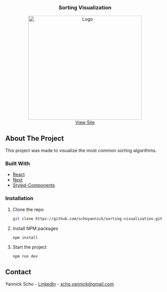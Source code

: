 
<p align="center">
  <h3 align="center">Sorting Visualization</h3>
  <p align="center">
    <a href="https://www.sorting-visualization.yscho.dev" target="_blank">
      <img src="https://www.yscho.dev/sorting-visualization.png" alt="Logo" width="358" height="329">
    </a>
    <br />
    <a href="https://www.sorting-visualization.yscho.dev">View Site</a>
  </p>
</p>


<!-- ABOUT THE PROJECT -->
## About The Project

This project was made to visualize the most common sorting algorithms.

### Built With

* [React](https://reactjs.org/)
* [Next](https://nextjs.org/)
* [Styled-Components](https://styled-components.com/)

### Installation
                                            
1. Clone the repo
   ```sh
   git clone https://github.com/schoyannick/sorting-visualization.git
   ```
2. Install NPM packages
   ```sh
   npm install
   ```
3. Start the project
   ```JS
   npm run dev
   ```

## Contact

Yannick Scho - [LinkedIn](https://www.linkedin.com/in/yannick-scho-9248b5214/) - scho.yannick@gmail.com
